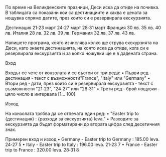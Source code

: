 По време на Великденските празници, Деси иска да отиде на почивка. В таблицата са показани кои са дестинациите и каква е цената за нощувка спрямо датите, през които си е резервирала екскурзията.

Дестинация 21‐23 март 24‐27 март 28‐31 март Франция 30 лв. 35 лв. 40 лв. Италия 28 лв. 32 лв. 39 лв. Германия 32 лв. 37 лв. 43 лв.

Напишете програма, която изчислява колко ще струва екскурзията на Деси, като знаете дестинацията, на която иска да отиде, кога си е резервирала екскурзията и за колко нощувки ще е в дадената страна.

Вход

Входът се чете от конзолата и се състои от три реда: • Първи ред ‐ дестинация ‐ текст с възможности"France", "Italy" или "Germany" • Втори ред ‐ дати, през които си е резервирала екскурзията ‐ текст с възможности "21‐23", "24‐27" или "28‐31" • Трети ред ‐ брой нощувки ‐ цяло число в интервала [1... 100]

Изход

На конзолата трябва да се отпечата един ред: • "Easter trip to {дестинация} : {разходи за екскурзията} leva." • Разходите за екскурзията да бъдат форматирани до втората цифра след десетичния знак.

Примерен вход и изход • Germany - Easter trip to Germany : 185.00 leva. 24‐27 5 • Italy - Easter trip to Italy : 196.00 leva. 21‐23 7 • France - Easter trip to France : 320.00 leva. 28‐31 8
